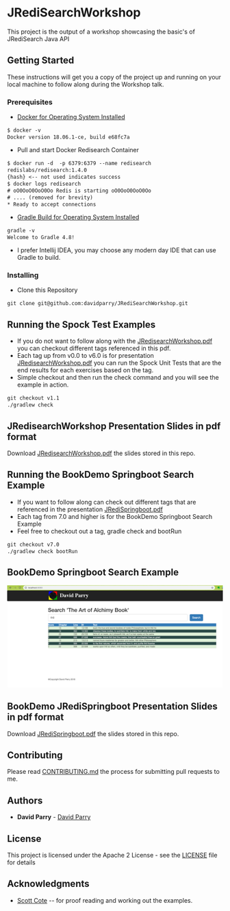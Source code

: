 # JRediSearchWorkshop

This project is the output of a workshop showcasing the basic's of JRediSearch Java API

## Getting Started

These instructions will get you a copy of the project up and running on your local machine to follow along during the Workshop talk.

### Prerequisites

- [Docker for Operating System Installed](https://docs.docker.com/ee/end-to-end-install "Link to Docker EE page")
```
$ docker -v
Docker version 18.06.1-ce, build e68fc7a
```
- Pull and start Docker Redisearch Container
```
$ docker run -d  -p 6379:6379 --name redisearch redislabs/redisearch:1.4.0 
{hash} <-- not used indicates success
$ docker logs redisearch
# oO0OoO0OoO0Oo Redis is starting oO0OoO0OoO0Oo 
# .... (removed for brevity) 
* Ready to accept connections

```
- [Gradle Build for Operating System Installed](https://services.gradle.org/distributions/gradle-4.8-all.zip "Gradle Distributions")
```
gradle -v
Welcome to Gradle 4.8!
```
- I prefer Intellij IDEA, you may choose any modern day IDE that can use Gradle to build. 

### Installing
- Clone this Repository
```
git clone git@github.com:davidparry/JRediSearchWorkshop.git
```

## Running the Spock Test Examples

* If you do not want to follow along with the [JRedisearchWorkshop.pdf](https://github.com/davidparry/JRediSearchWorkshop/blob/master/JRedisearchWorkshop.pdf) 
you can checkout different tags referenced in this pdf.
* Each tag up from v0.0 to v6.0 is for presentation [JRedisearchWorkshop.pdf](https://github.com/davidparry/JRediSearchWorkshop/blob/master/JRedisearchWorkshop.pdf) 
you can run the Spock Unit Tests that are the end results for each exercises based on the tag.
* Simple checkout and then run the check command and you will see the example in action.
```
git checkout v1.1
./gradlew check
```

## JRedisearchWorkshop Presentation Slides in pdf format
Download [JRedisearchWorkshop.pdf](https://github.com/davidparry/JRediSearchWorkshop/blob/master/JRedisearchWorkshop.pdf) the slides stored in this repo.
 
## Running the BookDemo Springboot Search Example
* If you want to follow along can check out different tags that are referenced in the presentation [JRediSpringboot.pdf](https://github.com/davidparry/JRediSearchWorkshop/blob/master/JRediSpringboot.pdf)
* Each tag from 7.0 and higher is for the BookDemo Springboot Search Example 
* Feel free to checkout out a tag, gradle check and bootRun

```
git checkout v7.0
./gradlew check bootRun
```

## BookDemo Springboot Search Example
![screenshot_result.png](screenshot_result.png)


## BookDemo JRediSpringboot Presentation Slides in pdf format
Download [JRediSpringboot.pdf](https://github.com/davidparry/JRediSearchWorkshop/blob/master/JRediSpringboot.pdf) the slides stored in this repo.

## Contributing

Please read [CONTRIBUTING.md](https://github.com/davidparry/JRediSearchWorkshop/blob/master/CONTRIBUTING.md)  the process for submitting pull requests to me.

## Authors

* **David Parry** -  [David Parry](http://www.davidparry.com)

## License

This project is licensed under the Apache 2 License - see the [LICENSE](https://github.com/davidparry/JRediSearchWorkshop/blob/master/LICENSE) file for details

## Acknowledgments

* [Scott Cote](http://www.linkedin.com/in/scottccote) -- for proof reading and working out the examples.
